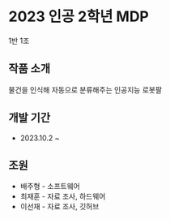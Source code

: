 # 2023 인공 2학년 MDP
1반 1조

## 작품 소개
물건을 인식해 자동으로 분류해주는 인공지능 로봇팔

## 개발 기간
- 2023.10.2 ~

## 조원
- 배주형 - 소프트웨어
- 최재훈 - 자료 조사, 하드웨어
- 이선재 - 자료 조사, 깃허브
  

